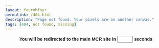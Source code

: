 ```yaml
---
layout: fourohfour
permalink: /404.html
description: "Page not found. Your pixels are on another canvas."
tags: [404, not found, missing]
---  
```


<form name="redirect">
<center>
<font face="Arial"><b>You will be redirected to the main MCR site in
<form>
<input type="text" size="3" name="redirect2">
</form>
seconds</b></font>
</center>

<script>
<!--
//change below target URL to your own
var targetURL="http://mcr.jesus.cam.ac.uk"
//change the second to start counting down from
var countdownfrom=10

var currentsecond=document.redirect.redirect2.value=countdownfrom+1
function countredirect(){
if (currentsecond!=1){
currentsecond-=1
document.redirect.redirect2.value=currentsecond
}
else{
window.location=targetURL
return
}
setTimeout("countredirect()",1000)
}

countredirect()
//-->
</script>

